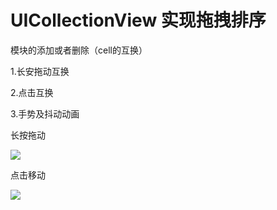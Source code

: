 # UICollectionView 实现拖拽排序
模块的添加或者删除（cell的互换）

1.长安拖动互换

2.点击互换

3.手势及抖动动画

长按拖动

![](http://i2.muimg.com/588926/0d8eb3f580202451.gif)

点击移动

![](http://i1.piimg.com/588926/da81e4731965c159.gif)




